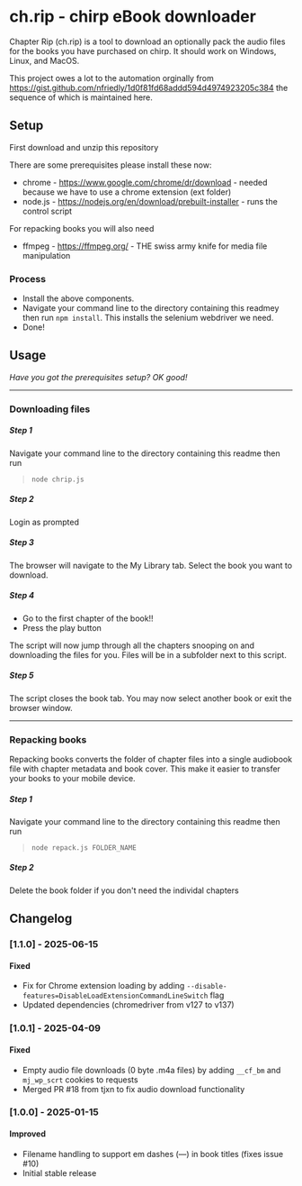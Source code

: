 # ch.rip - chirp eBook downloader

Chapter Rip (ch.rip) is a tool to download an optionally pack the audio files for the books you have purchased on chirp. It should work on Windows, Linux, and MacOS.

This project owes a lot to the automation orginally from https://gist.github.com/nfriedly/1d0f81fd68addd594d4974923205c384 the sequence of which is maintained here.

## Setup

First download and unzip this repository

There are some prerequisites please install these now:
* chrome - https://www.google.com/chrome/dr/download - needed because we have to use a chrome extension (ext folder)
* node.js - https://nodejs.org/en/download/prebuilt-installer - runs the control script

For repacking books you will also need
* ffmpeg - https://ffmpeg.org/ - THE swiss army knife for media file manipulation

### Process
* Install the above components.
* Navigate your command line to the directory containing this readmey then run `npm install`. This installs the selenium webdriver we need.
* Done!

## Usage
 *Have you got the prerequisites setup? OK good!*

----
### Downloading files
##### Step 1
Navigate your command line to the directory containing this readme then run
> `node chrip.js`

##### Step 2
Login as prompted

##### Step 3
The browser will navigate to the My Library tab. Select the book you want to download.

##### Step 4
* Go to the first chapter of the book!! 
* Press the play button

The script will now jump through all the chapters snooping on and downloading the files for you.
Files will be in a subfolder next to this script.

##### Step 5
The script closes the book tab. You may now select another book or exit the browser window.

----
### Repacking books
Repacking books converts the folder of chapter files into a single audiobook file with chapter metadata and book cover. This make it easier to transfer your books to your mobile device.

##### Step 1
Navigate your command line to the directory containing this readme then run
> `node repack.js FOLDER_NAME`

##### Step 2
Delete the book folder if you don't need the individal chapters

## Changelog

### [1.1.0] - 2025-06-15
#### Fixed
- Fix for Chrome extension loading by adding `--disable-features=DisableLoadExtensionCommandLineSwitch` flag
- Updated dependencies (chromedriver from v127 to v137)

### [1.0.1] - 2025-04-09
#### Fixed
- Empty audio file downloads (0 byte .m4a files) by adding `__cf_bm` and `mj_wp_scrt` cookies to requests
- Merged PR #18 from tjxn to fix audio download functionality

### [1.0.0] - 2025-01-15
#### Improved
- Filename handling to support em dashes (—) in book titles (fixes issue #10)
- Initial stable release